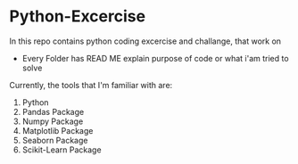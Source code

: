 # Python-Excercise
In this repo contains python coding excercise and challange, that work on
* Every Folder has READ ME explain purpose of code or what i'am tried to solve
  
Currently, the tools that I'm familiar with are:
1. Python
2. Pandas Package
3. Numpy Package
4. Matplotlib Package
5. Seaborn Package
6. Scikit-Learn Package
